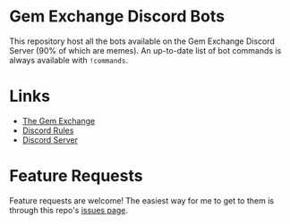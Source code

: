# Gem Exchange Discord Bots

This repository host all the bots available on the Gem Exchange Discord Server (90% of which are memes). An up-to-date list of bot commands is always available with `!commands`.

# Links

- [The Gem Exchange](http://thegemexchange.net/)
- [Discord Rules](http://thegemexchange.net/discord)
- [Discord Server](https://discord.gg/7QqTw83)

# Feature Requests

Feature requests are welcome! The easiest way for me to get to them is through this repo's [issues page](https://github.com/juan0tron/gem-exchange-bot/issues).
